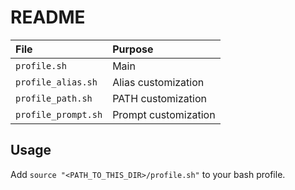 # README

| File                | Purpose              |
| :------------------ | :------------------- |
| `profile.sh`        | Main                 |
| `profile_alias.sh`  | Alias customization  |
| `profile_path.sh`   | PATH customization   |
| `profile_prompt.sh` | Prompt customization |

## Usage

Add `source "<PATH_TO_THIS_DIR>/profile.sh"` to your bash profile.
